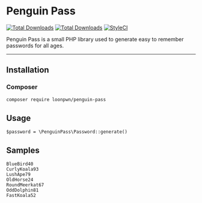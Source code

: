 # Penguin Pass


[![Total Downloads](https://img.shields.io/packagist/vpre/loonpwn/penguin-pass.svg?style=flat)](https://packagist.org/packages/loonpwn/laradock-cli)
[![Total Downloads](https://img.shields.io/packagist/dt/loonpwn/penguin-pass.svg?style=flat)](https://packagist.org/packages/loonpwn/laradock-cli)
[![StyleCI](https://github.styleci.io/repos/155632347/shield?branch=master)](https://github.styleci.io/repos/155632347)

Penguin Pass is a small PHP library used to generate easy to remember passwords for all ages.

------

## Installation

### Composer


``` bash
composer require loonpwn/penguin-pass
```

## Usage

`$password = \PenguinPass\Password::generate()`

## Samples

```
BlueBird40
CurlyKoala93
LushApe79
OldHorse24
RoundMeerkat67
OddDolphin81
FastKoala52
```
